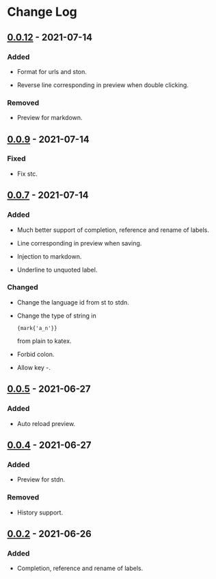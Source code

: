 # Change Log

## [0.0.12] - 2021-07-14
### Added
- Format for urls and ston.

- Reverse line corresponding in preview when double clicking.

### Removed
- Preview for markdown.

## [0.0.9] - 2021-07-14
### Fixed
- Fix stc.

## [0.0.7] - 2021-07-14
### Added
- Much better support of completion, reference and rename of labels.

- Line corresponding in preview when saving.

- Injection to markdown.

- Underline to unquoted label.

### Changed
- Change the language id from st to stdn.

-   Change the type of string in
    ```st
    {mark{'a_n'}}
    ```
    from plain to katex.

- Forbid colon.

- Allow key -.

## [0.0.5] - 2021-06-27
### Added
- Auto reload preview.

## [0.0.4] - 2021-06-27
### Added
- Preview for stdn.

### Removed
- History support.

## [0.0.2] - 2021-06-26
### Added
- Completion, reference and rename of labels.


[0.0.12]: https://github.com/ddu6/st-lang/compare/v0.0.9...v0.0.12
[0.0.9]: https://github.com/ddu6/st-lang/compare/v0.0.7...v0.0.9
[0.0.7]: https://github.com/ddu6/st-lang/compare/v0.0.5...v0.0.7
[0.0.5]: https://github.com/ddu6/st-lang/compare/v0.0.4...v0.0.5
[0.0.4]: https://github.com/ddu6/st-lang/compare/v0.0.2...v0.0.4
[0.0.2]: https://github.com/ddu6/st-lang/releases/tag/v0.0.2